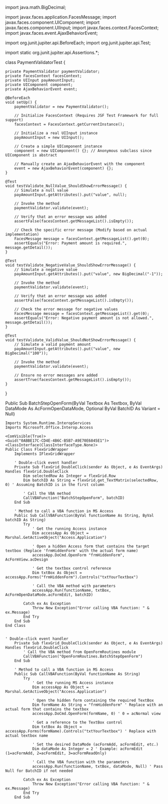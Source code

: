 import java.math.BigDecimal;

import javax.faces.application.FacesMessage;
import javax.faces.component.UIComponent;
import javax.faces.component.UIInput;
import javax.faces.context.FacesContext;
import javax.faces.event.AjaxBehaviorEvent;

import org.junit.jupiter.api.BeforeEach;
import org.junit.jupiter.api.Test;

import static org.junit.jupiter.api.Assertions.*;

class PaymentValidatorTest {

    private PaymentValidator paymentValidator;
    private FacesContext facesContext;
    private UIInput payAmountInput;
    private UIComponent component;
    private AjaxBehaviorEvent event;

    @BeforeEach
    void setUp() {
        paymentValidator = new PaymentValidator();

        // Initialize FacesContext (Requires JSF Test Framework for full support)
        facesContext = FacesContext.getCurrentInstance();

        // Initialize a real UIInput instance
        payAmountInput = new UIInput();
        
        // Create a simple UIComponent instance
        component = new UIComponent() {}; // Anonymous subclass since UIComponent is abstract

        // Manually create an AjaxBehaviorEvent with the component
        event = new AjaxBehaviorEvent(component) {};
    }

    @Test
    void testValidate_NullValue_ShouldShowErrorMessage() {
        // Simulate a null value
        payAmountInput.getAttributes().put("value", null);

        // Invoke the method
        paymentValidator.validate(event);

        // Verify that an error message was added
        assertFalse(facesContext.getMessageList().isEmpty());

        // Check the specific error message (Modify based on actual implementation)
        FacesMessage message = facesContext.getMessageList().get(0);
        assertEquals("Error: Payment amount is required.", message.getDetail());
    }

    @Test
    void testValidate_NegativeValue_ShouldShowErrorMessage() {
        // Simulate a negative value
        payAmountInput.getAttributes().put("value", new BigDecimal("-1"));

        // Invoke the method
        paymentValidator.validate(event);

        // Verify that an error message was added
        assertFalse(facesContext.getMessageList().isEmpty());

        // Check the error message for negative values
        FacesMessage message = facesContext.getMessageList().get(0);
        assertEquals("Error: Negative payment amount is not allowed.", message.getDetail());
    }

    @Test
    void testValidate_ValidValue_ShouldNotShowErrorMessage() {
        // Simulate a valid payment amount
        payAmountInput.getAttributes().put("value", new BigDecimal("100"));

        // Invoke the method
        paymentValidator.validate(event);

        // Ensure no error messages are added
        assertTrue(facesContext.getMessageList().isEmpty());
    }
}

Public Sub BatchStepOpenForm(ByVal Textbox As Textbox, ByVal DataMode As AcFormOpenDataMode, Optional ByVal BatchID As Variant = Null)

```
Imports System.Runtime.InteropServices
Imports Microsoft.Office.Interop.Access

<ComVisible(True)>
<Guid("0ABBE17C-CD4E-4B6C-B5B7-A9E70E6845E1")>
<ClassInterface(ClassInterfaceType.None)>
Public Class FlexGridWrapper
    Implements IFlexGridWrapper

    ' Double-click event handler
    Private Sub flexGrid_DoubleClick(sender As Object, e As EventArgs) Handles flexGrid.DoubleClick
        Dim selectedRow As Integer = flexGrid.Row
        Dim batchID As String = flexGrid.get_TextMatrix(selectedRow, 0) ' Assuming BatchID is in the first column

        ' Call the VBA method
        CallVBAFunction("BatchStepOpenForm", batchID)
    End Sub

    ' Method to call a VBA function in MS Access
    Public Sub CallVBAFunction(ByVal functionName As String, ByVal batchID As String)
        Try
            ' Get the running Access instance
            Dim accessApp As Object = Marshal.GetActiveObject("Access.Application")

            ' Open a hidden Access form that contains the target textbox (Replace 'frmHiddenForm' with the actual form name)
            accessApp.DoCmd.OpenForm "frmHiddenForm", AcFormView.acDesign

            ' Get the textbox control reference
            Dim txtBox As Object = accessApp.Forms("frmHiddenForm").Controls("txtYourTextbox")

            ' Call the VBA method with parameters
            accessApp.Run(functionName, txtBox, AcFormOpenDataMode.acFormEdit, batchID)

        Catch ex As Exception
            Throw New Exception("Error calling VBA function: " & ex.Message)
        End Try
    End Sub
End Class


' Double-click event handler
    Private Sub flexGrid_DoubleClick(sender As Object, e As EventArgs) Handles flexGrid.DoubleClick
        ' Call the VBA method from OpenFormRoutines module
        CallVBAFunction("OpenFormRoutines.BatchStepOpenForm")
    End Sub

    ' Method to call a VBA function in MS Access
    Public Sub CallVBAFunction(ByVal functionName As String)
        Try
            ' Get the running MS Access instance
            Dim accessApp As Object = Marshal.GetActiveObject("Access.Application")

            ' Open the hidden form containing the required TextBox
            Dim formName As String = "frmHiddenForm" ' Replace with an actual form that contains the textbox
            accessApp.DoCmd.OpenForm(formName, 0) ' 0 = acNormal view

            ' Get a reference to the TextBox control
            Dim txtBox As Object = accessApp.Forms(formName).Controls("txtYourTextbox") ' Replace with actual textbox name

            ' Set the desired DataMode (acFormAdd, acFormEdit, etc.)
            Dim dataMode As Integer = 2 ' Example: acFormEdit (1=acFormAdd, 2=acFormEdit, 3=acFormReadOnly)

            ' Call the VBA function with the parameters
            accessApp.Run(functionName, txtBox, dataMode, Null) ' Pass Null for BatchID if not needed

        Catch ex As Exception
            Throw New Exception("Error calling VBA function: " & ex.Message)
        End Try
    End Sub
```
